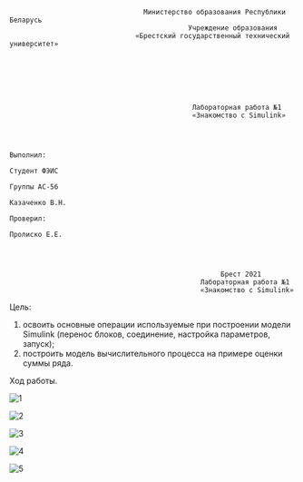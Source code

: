                                      Министерство образования Республики Беларусь
                                                Учреждение образования
                                   «Брестский государственный технический университет»







                                                 Лабораторная работа №1
                                                 «Знакомство с Simulink»



                                                                                                  Выполнил:
                                                                                                  Студент ФЭИС
                                                                                                  Группы АС-56
                                                                                                  Казаченко В.Н.
                                                                                                  Проверил:
                                                                                                  Пролиско Е.Е.




                                                        Брест 2021
                                                   Лабораторная работа №1
                                                   «Знакомство с Simulink»
                                                                     
Цель:
1) освоить основные операции используемые при построении модели Simulink (перенос блоков, соединение, настройка параметров, запуск); 
2) построить модель вычислительного процесса на примере оценки суммы ряда.

Ход работы.

![1](https://user-images.githubusercontent.com/52170436/141770066-f6c2049d-5214-4bd2-a0d4-914c93a209d8.png)

![2](https://user-images.githubusercontent.com/52170436/141770117-838cc77f-a8ce-464b-ace6-02553eb1d557.png)

![3](https://user-images.githubusercontent.com/52170436/141770135-89a8701e-7bd9-4cfd-a5ef-3a54a686cf3b.png)

![4](https://user-images.githubusercontent.com/52170436/141770161-abbbb29b-b1f7-475f-8ef4-0ca0ba2b7c64.png)

![5](https://user-images.githubusercontent.com/52170436/141770183-6432255a-8724-4241-9823-ffadc5e059e7.png)

